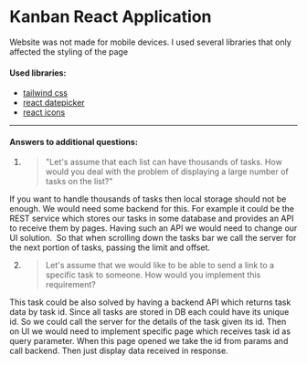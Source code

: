 # Kanban React Application
Website was not made for mobile devices. I used several libraries that only affected the styling of the page
#### Used libraries:
- [tailwind css](https://tailwindcss.com/docs/guides/create-react-app)
- [react datepicker](https://www.npmjs.com/package/react-datepicker)
- [react icons](https://react-icons.github.io/react-icons/)
---
#### Answers to additional questions:
1. > "Let's assume that each list can have thousands of tasks. How would you deal with the problem of displaying a large number of tasks on the list?"


 If you want to handle thousands of tasks then local storage should not be enough. We would need some backend for this. For example it could be the REST service which stores our tasks in some database and provides an API to receive them by pages.
Having such an API we would need to change our UI solution.  So that when scrolling down the tasks bar we call the server for the next portion of tasks, passing the limit and offset.

2. >Let's assume that we would like to be able to send a link to a specific task to someone. How would you implement this requirement?

This task could be also solved by having a backend API which returns task data by task id. Since all tasks are stored in DB each could have its unique id. So we could call the server for the details of the task given its id. Then on UI we would need to implement specific page which receives task id as query parameter. When this page opened we take the id from params and call backend. Then just display data received in response.